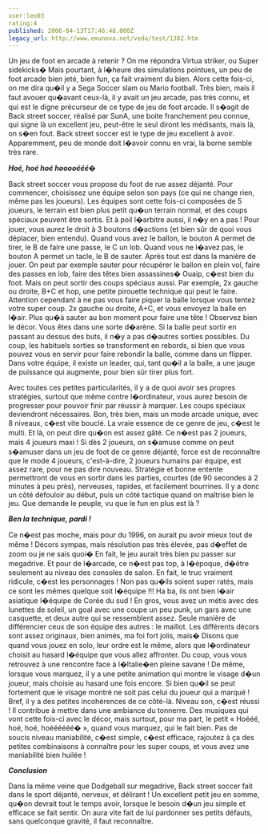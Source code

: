 ```yaml
---
user:leo03
rating:4
published: 2006-04-13T17:46:48.000Z
legacy_url: http://www.emunova.net/veda/test/1382.htm
---
```

Un jeu de foot en arcade à retenir ? On me répondra Virtua striker, ou Super sidekicks� Mais pourtant, à l�heure des simulations pointues, un peu de foot arcade bien jeté, bien fun, ça fait vraiment du bien. Alors cette fois-ci, on me dira qu�il y a Sega Soccer slam ou Mario football. Très bien, mais il faut avouer qu�avant ceux-là, il y avait un jeu arcade, pas très connu, et qui est le digne précurseur de ce type de jeu de foot arcade. Il s�agit de Back street soccer, réalisé par SunA, une boite franchement peu connue, qui signe là un excellent jeu, peut-être le seul diront les médisants, mais là, on s�en fout. Back street soccer est le type de jeu excellent à avoir. Apparemment, peu de monde doit l�avoir connu en vrai, la borne semble très rare.  

  

_**Hoé, hoé hoé hooooééé�**_  

  

Back street soccer vous propose du foot de rue assez déjanté. Pour commencer, choisissez une équipe selon son pays (ce qui ne change rien, même pas les joueurs). Les équipes sont cette fois-ci composées de 5 joueurs, le terrain est bien plus petit qu�un terrain normal, et des coups spéciaux peuvent être sortis. Et à poil l�arbitre aussi, il n�y en a pas ! Pour jouer, vous aurez le droit à 3 boutons d�actions (et bien sûr de quoi vous déplacer, bien entendu). Quand vous avez le ballon, le bouton A permet de tirer, le B de faire une passe, le C un lob. Quand vous ne l�avez pas, le bouton A permet un tacle, le B de sauter. Après tout est dans la manière de jouer. On peut par exemple sauter pour récupérer le ballon en plein vol, faire des passes en lob, faire des têtes bien assassines� Ouaip, c�est bien du foot. Mais on peut sortir des coups spéciaux aussi. Par exemple, 2x gauche ou droite, B+C et hop, une petite pirouette technique qui peut le faire. Attention cependant à ne pas vous faire piquer la balle lorsque vous tentez votre super coup. 2x gauche ou droite, A+C, et vous envoyez la balle en l�air. Plus qu�à sauter au bon moment pour faire une tête ! Observez bien le décor. Vous êtes dans une sorte d�arène. Si la balle peut sortir en passant au dessus des buts, il n�y a pas d�autres sorties possibles. Du coup, les habituels sorties se transforment en rebords, si bien que vous pouvez vous en servir pour faire rebondir la balle, comme dans un flipper. Dans votre équipe, il existe un leader, qui, tant qu�il a la balle, a une jauge de puissance qui augmente, pour bien sûr tirer plus fort.  

  

Avec toutes ces petites particularités, il y a de quoi avoir ses propres stratégies, surtout que même contre l�ordinateur, vous aurez besoin de progresser pour pouvoir finir par réussir à marquer. Les coups spéciaux deviendront nécessaires. Bon, très bien, mais un mode arcade unique, avec 8 niveaux, c�est vite bouclé. La vraie essence de ce genre de jeu, c�est le multi. Et là, on peut dire qu�on est assez gâté. Ce n�est pas 2 joueurs, mais 4 joueurs maxi ! Si dès 2 joueurs, on s�amuse comme on peut s�amuser dans un jeu de foot de ce genre déjanté, force est de reconnaître que le mode 4 joueurs, c'est-à-dire, 2 joueurs humains par équipe, est assez rare, pour ne pas dire nouveau. Stratégie et bonne entente permettront de vous en sortir dans les parties, courtes (de 90 secondes à 2 minutes à peu près), nerveuses, rapides, et facilement bourrines. Il y a donc un côté défouloir au début, puis un côté tactique quand on maîtrise bien le jeu. Que demande le peuple, vu que le fun en plus est là ?  

  

_**Ben la technique, pardi !**_  

  

Ce n�est pas moche, mais pour du 1996, on aurait pu avoir mieux tout de même ! Décors sympas, mais résolution pas très élevée, pas d�effet de zoom ou je ne sais quoi� En fait, le jeu aurait très bien pu passer sur megadrive. Et pour de l�arcade, ce n�est pas top, à l�époque, d�être seulement au niveau des consoles de salon. En fait, le truc vraiment ridicule, c�est les personnages ! Non pas qu�ils soient super ratés, mais ce sont les mêmes quelque soit l�équipe !!! Ha ba, ils ont bien l�air asiatique l�équipe de Corée du sud ! En gros, vous avez un métis avec des lunettes de soleil, un goal avec une coupe un peu punk, un gars avec une casquette, et deux autre qui se ressemblent assez. Seule manière de différencier ceux de son équipe des autres : le maillot. Les différents décors sont assez originaux, bien animés, ma foi fort jolis, mais� Disons que quand vous jouez en solo, leur ordre est le même, alors que l�ordinateur choisit au hasard l�équipe que vous allez affronter. Du coup, vous vous retrouvez à une rencontre face à l�Italie�en pleine savane ! De même, lorsque vous marquez, il y a une petite animation qui montre le visage d�un joueur, mais choisie au hasard une fois encore. Si bien qu�il se peut fortement que le visage montré ne soit pas celui du joueur qui a marqué ! Bref, il y a des petites incohérences de ce côté-là. Niveau son, c�est réussi ! Il contribue à mettre dans une ambiance du tonnerre. Des musiques qui vont cette fois-ci avec le décor, mais surtout, pour ma part, le petit « Hoééé, hoé, hoé, hoéééééé� », quand vous marquez, qui le fait bien. Pas de soucis niveau maniabilité, c�est simple, c�est efficace, rajoutez à ça des petites combinaisons à connaître pour les super coups, et vous avez une maniabilité bien huilée !  

  

_**Conclusion**_  

  

Dans la même veine que Dodgeball sur megadrive, Back street soccer fait dans le sport déjanté, nerveux, et délirant ! Un excellent petit jeu en somme, qu�on devrait tout le temps avoir, lorsque le besoin d�un jeu simple et efficace se fait sentir. On aura vite fait de lui pardonner ses petits défauts, sans quelconque gravité, il faut reconnaître.